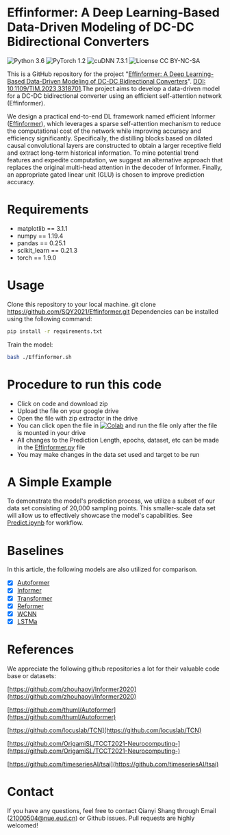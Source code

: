 # Effinformer: A Deep Learning-Based Data-Driven Modeling of DC-DC Bidirectional Converters
![Python 3.6](https://img.shields.io/badge/python-3.6-green.svg?style=plastic)
![PyTorch 1.2](https://img.shields.io/badge/PyTorch%20-%23EE4C2C.svg?style=plastic)
![cuDNN 7.3.1](https://img.shields.io/badge/cudnn-7.3.1-green.svg?style=plastic)
![License CC BY-NC-SA](https://img.shields.io/badge/license-CC_BY--NC--SA--green.svg?style=plastic)

This is a GitHub repository for the project "[Effinformer: A Deep Learning-Based Data-Driven Modeling of DC-DC Bidirectional Converters](https://ieeexplore.ieee.org/abstract/document/10285031)". [DOI: 10.1109/TIM.2023.3318701](https://ieeexplore.ieee.org/abstract/document/10285031).The project aims to develop a data-driven model for a DC-DC bidirectional converter using an efficient self-attention network (Effinformer).

We design a practical end-to-end DL framework named efficient Informer ([Effinformer](https://ieeexplore.ieee.org/abstract/document/10285031)), which leverages a sparse self-attention mechanism to reduce the computational cost of the network while improving accuracy and efficiency significantly. Specifically, the distilling blocks based on dilated causal convolutional layers are constructed to obtain a larger receptive field and extract long-term historical information. To mine potential trend features and expedite computation, we suggest an alternative approach that replaces the original multi-head attention in the decoder of Informer. Finally, an appropriate gated linear unit (GLU) is chosen to improve prediction accuracy.

# Requirements
- matplotlib == 3.1.1
- numpy == 1.19.4
- pandas == 0.25.1
- scikit_learn == 0.21.3
- torch == 1.9.0

# Usage
Clone this repository to your local machine.
git clone https://github.com/SQY2021/Effinformer.git
Dependencies can be installed using the following command:
```bash
pip install -r requirements.txt
```
Train the model:
```bash
bash ./Effinformer.sh
```

# Procedure to run this code
- Click on code and download zip
- Upload the file on your google drive
- Open the file with zip extractor in the drive
- You can click open the file in [![Colab](https://colab.research.google.com/assets/colab-badge.svg)](https://colab.research.google.com) and run the file only after the file is mounted in your drive
- All changes to the Prediction Length, epochs, dataset, etc can be made in the [Effinformer.py](https://github.com/SQY2021/Effinformer/) file
- You may make changes in the data set used and target to be run

# A Simple Example
To demonstrate the model's prediction process, we utilize a subset of our data set consisting of 20,000 sampling points. This smaller-scale data set will allow us to effectively showcase the model's capabilities. See [Predict.ipynb](https://github.com/SQY2021/Effinformer/blob/main/Predict.ipynb) for workflow.

# Baselines
In this article, the following models are also utilized for comparison.
- [x] [Autoformer](https://github.com/thuml/Autoformer)
- [x] [Informer](https://github.com/zhouhaoyi/Informer2020)
- [x] [Transformer](https://github.com/Kyubyong/transformer)
- [x] [Reformer](https://github.com/lucidrains/reformer-pytorch)
- [x] [WCNN]()
- [x] [LSTMa]()

# References
We appreciate the following github repositories a lot for their valuable code base or datasets:

[https://github.com/zhouhaoyi/Informer2020](https://github.com/zhouhaoyi/Informer2020)

[https://github.com/thuml/Autoformer](https://github.com/thuml/Autoformer)

[https://github.com/locuslab/TCN](https://github.com/locuslab/TCN)

[https://github.com/OrigamiSL/TCCT2021-Neurocomputing-](https://github.com/OrigamiSL/TCCT2021-Neurocomputing-)

[https://github.com/timeseriesAI/tsai](https://github.com/timeseriesAI/tsai)


# Contact
If you have any questions, feel free to contact Qianyi Shang through Email ([21000504@nue.eud.cn](21000504@nue.eud.cn)) or Github issues. Pull requests are highly welcomed!
